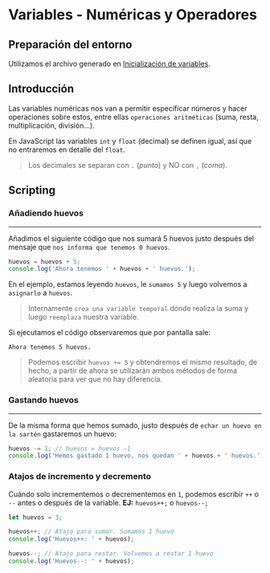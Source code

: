 # Variables - Numéricas y Operadores

## Preparación del entorno

Utilizamos el archivo generado en [Inicialización de variables](/Ejemplos/1-Variables-Vectores/2-Inicializacion/).

## Introducción

Las variables numéricas nos van a permitir especificar números y hacer operaciones sobre estos, entre ellas `operaciones aritméticas` (suma, resta, multiplicación, división...).

En JavaScript las variables `int` y `float` (decimal) se definen igual, así que no entraremos en detalle del `float`.

> Los decimales se separan con `.` (*punto*) y NO con `,` (*coma*).

## Scripting

### Añadiendo huevos
--------------------

Añadimos el siguiente código que nos sumará 5 huevos justo después del mensaje que `nos informa que tenemos 0 huevos`.

```js
huevos = huevos + 5;
console.log('Ahora tenemos ' + huevos + ' huevos.');
```

En el ejemplo, estamos leyendo `huevos`, le `sumamos 5` y luego volvemos a `asignarlo` a `huevos`.

> Internamente `crea una variable temporal` dónde realiza la suma y luego `reemplaza` nuestra variable.

Si ejecutamos el código observaremos que por pantalla sale:
```
Ahora tenemos 5 huevos.
```

> Podemos escribir `huevos += 5` y obtendremos el mismo resultado, de hecho, a partir de ahora se utilizarán ambos métodos de forma aleatoria para ver que no hay diferencia.

### Gastando huevos
--------------------

De la misma forma que hemos sumado, justo después de `echar un huevo en la sartén` gastaremos un huevo:

```js
huevos -= 1; // huevos = huevos -1
console.log('Hemos gastado 1 huevo, nos quedan ' + huevos + ' huevos.');
```

### Atajos de incremento y decremento

Cuándo solo incrementemos o decrementemos en `1`, podemos escribir `++` o `--` antes o después de la variable. **EJ:** `huevos++;` o `huevos--;`

```js
let huevos = 3;

huevos++; // Atajo para sumar. Sumamos 1 huevo
console.log('Huevos++: ' + huevos);

huevos--; // Atajo para restar. Volvemos a restar 1 huevo
console.log('Huevos--: ' + huevos);
```